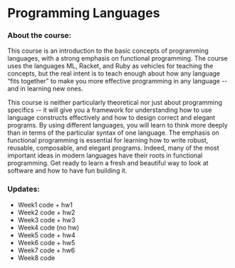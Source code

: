 # Programming Languages


### About the course: 

This course is an introduction to the basic concepts of programming languages, with a 
strong emphasis on functional programming. The course uses the languages ML, Racket, 
and Ruby as vehicles for teaching the concepts, but the real intent is to teach enough 
about how any language “fits together” to make you more effective programming in any 
language -- and in learning new ones.

This course is neither particularly theoretical nor just about programming specifics -- 
it will give you a framework for understanding how to use language constructs 
effectively and how to design correct and elegant programs. By using different 
languages, you will learn to think more deeply than in terms of the particular syntax 
of one language. The emphasis on functional programming is essential for learning how 
to write robust, reusable, composable, and elegant programs. Indeed, many of the most 
important ideas in modern languages have their roots in functional programming. 
Get ready to learn a fresh and beautiful way to look at software and how to have fun 
building it.

### Updates:
* Week1 code + hw1
* Week2 code + hw2
* Week3 code + hw3
* Week4 code (no hw)
* Week5 code + hw4
* Week6 code + hw5
* Week7 code + hw6
* Week8 code
